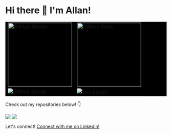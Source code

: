# Hi there 👋 I'm Allan!

<table style="border-collapse: collapse; width: 100%; background-color: black;">
  <tr>
    <td>
      <a href="https://git.io/streak">
        <img src="https://streak-stats.demolab.com/?user=murungiallan&theme=dark&hide_border=true" alt="GitHub Streak" style="max-width: 100%; height: 200px; width: auto;">
      </a>
    </td>
    <td>
      <a href="https://github.com/anuraghazra/github-readme-stats">
        <img src="https://github-readme-stats.vercel.app/api/?username=murungiallan&theme=dark&show_icons=true&hide_border=true" alt="GitHub Stats" style="max-width: 100%; height: 200px; width: auto;">
      </a>
    </td>
  </tr>
  <tr>
    <td>
      <a href="https://github.com/anuraghazra/github-readme-stats">
        <img src="https://github-readme-stats.vercel.app/api/wakatime?username=murungiallan&theme=dark&hide_border=true" alt="GitHub Streak" style="max-width: 100%; height: auto; width: auto;">
      </a>
    </td>
    <td>
      <a href="https://github.com/anuraghazra/github-readme-stats">
        <img src="https://github-readme-stats.vercel.app/api/top-langs/?username=murungiallan&layout=donut-vertical&theme=dark&hide_border=true" alt="Top Langs" style="max-width: 100%; height: auto; width: auto;">
      </a>
    </td>
  </tr>
</table>

Check out my repositories below! 👇

<a href="https://github.com/murungiallan/TOP"><img align="center" src="https://github-readme-stats.vercel.app/api/pin/?username=murungiallan&repo=TOP&theme=dark&hide_border=true" /></a>
<a href="https://github.com/murungiallan/python_100"><img align="center" src="https://github-readme-stats.vercel.app/api/pin/?username=murungiallan&repo=python_100&theme=dark&hide_border=true" /></a>

Let's connect!  <a href="https://www.linkedin.com/in/cheboiwomurungi">Connect with me on LinkedIn!</a>
